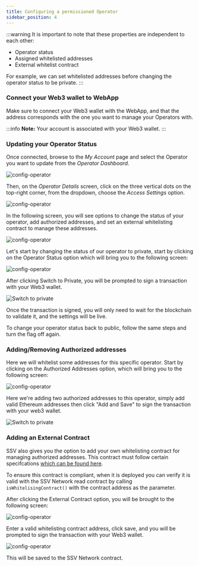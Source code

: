 ```yaml
---
title: Configuring a permissioned Operator
sidebar_position: 4
---
```


:::warning
It is important to note that these properties are independent to each other: 

* Operator status
* Assigned whitelisted addresses 
* External whitelist contract

For example, we can set whitelisted addresses before changing the operator status to be private. 
:::

### Connect your Web3 wallet to WebApp

Make sure to connect your Web3 wallet with the WebApp, and that the address corresponds with the one you want to manage your Operators with.

:::info
**Note:** Your account is associated with your Web3 wallet.
:::

### Updating your Operator Status

Once connected, browse to the _My Account_ page and select the Operator you want to update from the _Operator Dashboard_.

![config-operator](/img/configure-a-permissioned-operator-1.avif)

Then, on the _Operator Details_ screen, click on the three vertical dots on the top-right corner, from the dropdown, choose the _Access Settings_ option.

![config-operator](/img/configure-a-permissioned-operator-2.avif)

In the following screen, you will see options to change the status of your operator, add authorized addresses, and set an external whitelisting contract to manage these addresses.

![config-operator](/img/configure-a-permissioned-operator-3.avif)


Let's start by changing the status of our operator to private, start by clicking on the Operator Status option which will bring you to the following screen:

![config-operator](/img/configure-a-permissioned-operator-4.avif)

After clicking Switch to Private, you will be prompted to sign a transaction with your Web3 wallet.

<div style={{ display: 'flex', justifyContent: 'center' }}>
  <img 
    src="/img/configure-a-permissioned-operator-5.png" 
    alt="Switch to private" 
    style={{ width: '50%', maxWidth: '500px' }}
  />
</div>


Once the transaction is signed, you will only need to wait for the blockchain to validate it, and the settings will be live.

To change your operator status back to public, follow the same steps and turn the flag off again.

### Adding/Removing Authorized addresses

Here we will whitelist some addresses for this specific operator. Start by clicking on the Authorized Addresses option, which will bring you to the following screen:

![config-operator](/img/configure-a-permissioned-operator-6.avif)

Here we're adding two authorized addresses to this operator, simply add valid Ethereum addresses then click "Add and Save" to sign the transaction with your web3 wallet.

<div style={{ display: 'flex', justifyContent: 'center' }}>
  <img 
    src="/img/configure-a-permissioned-operator-7.png" 
    alt="Switch to private" 
    style={{ width: '50%', maxWidth: '500px' }}
  />
</div>

### Adding an External Contract

SSV also gives you the option to add your own whitelisting contract for managing authorized addresses. This contract must follow certain specifcations [which can be found here](../../developers/smart-contracts/external-whitelist-contract-example.md).

To ensure this contract is compliant, when it is deployed you can verify it is valid with the SSV Network read contract by calling `isWhitelisingContract()` with the contract address as the parameter.

After clicking the External Contract option, you will be brought to the following screen:

![config-operator](/img/configure-a-permissioned-operator-8.avif)

Enter a valid whitelisting contract address, click save, and you will be prompted to sign the transaction with your Web3 wallet.

![config-operator](/img/configure-a-permissioned-operator-9.avif)

This will be saved to the SSV Network contract.
